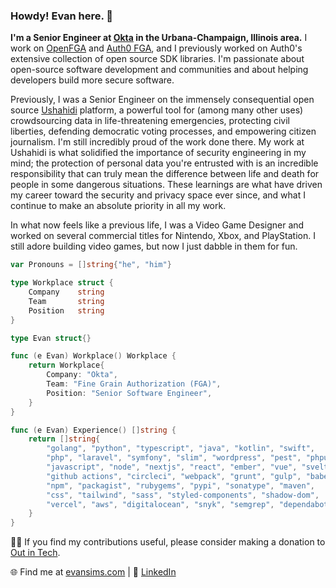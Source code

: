 ### Howdy! Evan here. 👋

**I'm a Senior Engineer at [Okta](https://okta.com) in the Urbana-Champaign, Illinois area.** I work on [OpenFGA](https://openfga.dev) and [Auth0 FGA](https://auth0.com/fine-grained-authorization), and I previously worked on Auth0's extensive collection of open source SDK libraries. I'm passionate about open-source software development and communities and about helping developers build more secure software.

Previously, I was a Senior Engineer on the immensely consequential open source [Ushahidi](https://ushahidi.com) platform, a powerful tool for (among many other uses) crowdsourcing data in life-threatening emergencies, protecting civil liberties, defending democratic voting processes, and empowering citizen journalism. I'm still incredibly proud of the work done there. My work at Ushahidi is what solidified the importance of security engineering in my mind; the protection of personal data you're entrusted with is an incredible responsibility that can truly mean the difference between life and death for people in some dangerous situations. These learnings are what have driven my career toward the security and privacy space ever since, and what I continue to make an absolute priority in all my work.

In what now feels like a previous life, I was a Video Game Designer and worked on several commercial titles for Nintendo, Xbox, and PlayStation. I still adore building video games, but now I just dabble in them for fun.

```go
var Pronouns = []string{"he", "him"}

type Workplace struct {
	Company    string
	Team       string
	Position   string
}

type Evan struct{}

func (e Evan) Workplace() Workplace {
	return Workplace{
		Company: "Okta",
		Team: "Fine Grain Authorization (FGA)",
		Position: "Senior Software Engineer",
	}
}

func (e Evan) Experience() []string {
	return []string{
		"golang", "python", "typescript", "java", "kotlin", "swift",
		"php", "laravel", "symfony", "slim", "wordpress", "pest", "phpunit",
		"javascript", "node", "nextjs", "react", "ember", "vue", "svelte",
		"github actions", "circleci", "webpack", "grunt", "gulp", "babel",
		"npm", "packagist", "rubygems", "pypi", "sonatype", "maven",
		"css", "tailwind", "sass", "styled-components", "shadow-dom",
		"vercel", "aws", "digitalocean", "snyk", "semgrep", "dependabot",
	}
}
```

🏳️‍🌈 If you find my contributions useful, please consider making a donation to [Out in Tech](https://outintech.com/).

🌐 Find me at [evansims.com](https://evansims.com/) | 💼 [LinkedIn](https://www.linkedin.com/in/evansims/)
